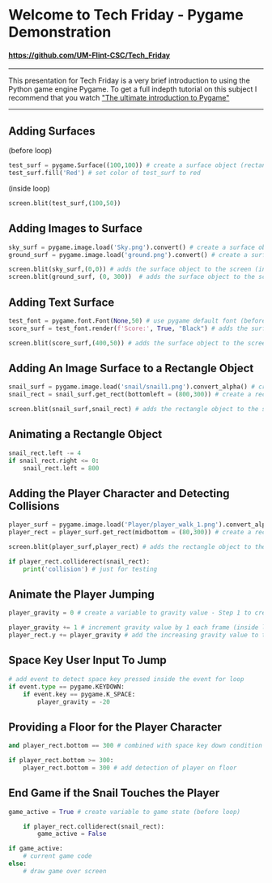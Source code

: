 # Welcome to Tech Friday - Pygame Demonstration
#### https://github.com/UM-Flint-CSC/Tech_Friday
***
This presentation for Tech Friday is a very brief introduction to using the Python game engine Pygame. 
To get a full indepth tutorial on this subject I recommend that you watch ["The ultimate introduction to Pygame"](https://youtu.be/AY9MnQ4x3zk?si=eHUOPduFXs4LrxJO)
***
## Adding Surfaces
(before loop)

```python
test_surf = pygame.Surface((100,100)) # create a surface object (rectangle)
test_surf.fill('Red') # set color of test_surf to red
```

(inside loop)

```python
screen.blit(test_surf,(100,50))
```

## Adding Images to Surface

```python
sky_surf = pygame.image.load('Sky.png').convert() # create a surface object (before loop)
ground_surf = pygame.image.load('ground.png').convert() # create a surface object (before loop)
```
```python
screen.blit(sky_surf,(0,0)) # adds the surface object to the screen (inside loop)
screen.blit(ground_surf, (0, 300))  # adds the surface object to the screen (inside loop)
```

## Adding Text Surface

```python
test_font = pygame.font.Font(None,50) # use pygame default font (before loop)
score_surf = test_font.render(f'Score:', True, "Black") # adds the surface object to the screen (before loop)
```
```python
screen.blit(score_surf,(400,50)) # adds the surface object to the screen (inside loop)
```

## Adding An Image Surface to a Rectangle Object

```python
snail_surf = pygame.image.load('snail/snail1.png').convert_alpha() # create a surface object (before loop)
snail_rect = snail_surf.get_rect(bottomleft = (800,300)) # create a rectangle object (before loop)
```
```python
screen.blit(snail_surf,snail_rect) # adds the rectangle object to the screen (inside loop)
```

## Animating a Rectangle Object

```python
snail_rect.left -= 4
if snail_rect.right <= 0: 
    snail_rect.left = 800
```

## Adding the Player Character and Detecting Collisions

```python
player_surf = pygame.image.load('Player/player_walk_1.png').convert_alpha() # (before loop)
player_rect = player_surf.get_rect(midbottom = (80,300)) # create a rectangle object (before loop)
```

```python
screen.blit(player_surf,player_rect) # adds the rectangle object to the screen (inside loop)
```
```python
if player_rect.colliderect(snail_rect):
    print('collision') # just for testing
```

## Animate the Player Jumping

```python
player_gravity = 0 # create a variable to gravity value - Step 1 to create a gravity effect (before loop)
```

```python
player_gravity += 1 # increment gravity value by 1 each frame (inside loop)
player_rect.y += player_gravity # add the increasing gravity value to the play recangle y (vertical) position (inside loop)
```

## Space Key User Input To Jump

```python
# add event to detect space key pressed inside the event for loop
if event.type == pygame.KEYDOWN:
    if event.key == pygame.K_SPACE:
        player_gravity = -20
```

## Providing a Floor for the Player Character

```python
and player_rect.bottom == 300 # combined with space key down condition
```

```python
if player_rect.bottom >= 300:
    player_rect.bottom = 300 # add detection of player on floor
```

## End Game if the Snail Touches the Player

```python
game_active = True # create variable to game state (before loop)
```
```python
    if player_rect.colliderect(snail_rect):
        game_active = False
```
```python
if game_active:
    # current game code
else:
    # draw game over screen
```


